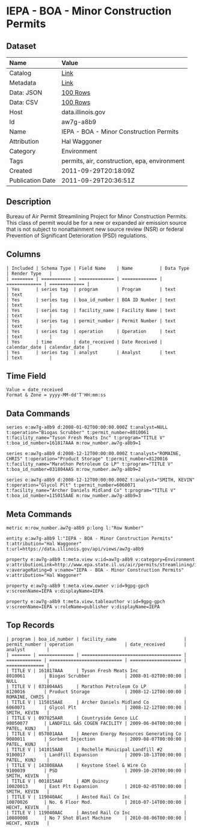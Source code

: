 # IEPA - BOA - Minor Construction Permits

## Dataset

| Name | Value |
| :--- | :---- |
| Catalog | [Link](https://catalog.data.gov/dataset/iepa-boa-minor-construction-permits-f5343) |
| Metadata | [Link](https://data.illinois.gov/api/views/aw7g-a8b9) |
| Data: JSON | [100 Rows](https://data.illinois.gov/api/views/aw7g-a8b9/rows.json?max_rows=100) |
| Data: CSV | [100 Rows](https://data.illinois.gov/api/views/aw7g-a8b9/rows.csv?max_rows=100) |
| Host | data.illinois.gov |
| Id | aw7g-a8b9 |
| Name | IEPA - BOA - Minor Construction Permits |
| Attribution | Hal Waggoner |
| Category | Environment |
| Tags | permits, air, construction, epa, environment |
| Created | 2011-09-29T20:18:09Z |
| Publication Date | 2011-09-29T20:36:51Z |

## Description

Bureau of Air Permit Streamlining Project for Minor Construction Permits. This class of permit would be for a new or expanded air emission source that is not subject to nonattainment new source review (NSR) or federal Prevention of Significant Deterioration (PSD) regulations.

## Columns

```ls
| Included | Schema Type | Field Name    | Name          | Data Type     | Render Type   |
| ======== | =========== | ============= | ============= | ============= | ============= |
| Yes      | series tag  | program       | Program       | text          | text          |
| Yes      | series tag  | boa_id_number | BOA ID Number | text          | text          |
| Yes      | series tag  | facility_name | Facility Name | text          | text          |
| Yes      | series tag  | permit_number | Permit Number | text          | text          |
| Yes      | series tag  | operation     | Operation     | text          | text          |
| Yes      | time        | date_received | Date Received | calendar_date | calendar_date |
| Yes      | series tag  | analyst       | Analyst       | text          | text          |
```

## Time Field

```ls
Value = date_received
Format & Zone = yyyy-MM-dd'T'HH:mm:ss
```

## Data Commands

```ls
series e:aw7g-a8b9 d:2008-01-02T00:00:00.000Z t:analyst=NULL t:operation="Biogas Scrubber" t:permit_number=8010061 t:facility_name="Tyson Fresh Meats Inc" t:program="TITLE V" t:boa_id_number=161817AAA m:row_number.aw7g-a8b9=1

series e:aw7g-a8b9 d:2008-12-12T00:00:00.000Z t:analyst="ROMAINE, CHRIS" t:operation="Product Storage" t:permit_number=8120016 t:facility_name="Marathon Petroleum Co LP" t:program="TITLE V" t:boa_id_number=031804AAS m:row_number.aw7g-a8b9=2

series e:aw7g-a8b9 d:2008-12-12T00:00:00.000Z t:analyst="SMITH, KEVIN" t:operation="Glycol Plt" t:permit_number=6060071 t:facility_name="Archer Daniels Midland Co" t:program="TITLE V" t:boa_id_number=115015AAE m:row_number.aw7g-a8b9=3
```

## Meta Commands

```ls
metric m:row_number.aw7g-a8b9 p:long l:"Row Number"

entity e:aw7g-a8b9 l:"IEPA - BOA - Minor Construction Permits" t:attribution="Hal Waggoner" t:url=https://data.illinois.gov/api/views/aw7g-a8b9

property e:aw7g-a8b9 t:meta.view v:id=aw7g-a8b9 v:category=Environment v:attributionLink=http://www.epa.state.il.us/air/permits/streamlining/index.html v:averageRating=0 v:name="IEPA - BOA - Minor Construction Permits" v:attribution="Hal Waggoner"

property e:aw7g-a8b9 t:meta.view.owner v:id=9gpg-gpch v:screenName=IEPA v:displayName=IEPA

property e:aw7g-a8b9 t:meta.view.tableauthor v:id=9gpg-gpch v:screenName=IEPA v:roleName=publisher v:displayName=IEPA
```

## Top Records

```ls
| program | boa_id_number | facility_name                         | permit_number | operation                   | date_received       | analyst        | 
| ======= | ============= | ===================================== | ============= | =========================== | =================== | ============== | 
| TITLE V | 161817AAA     | Tyson Fresh Meats Inc                 | 8010061       | Biogas Scrubber             | 2008-01-02T00:00:00 | NULL           | 
| TITLE V | 031804AAS     | Marathon Petroleum Co LP              | 8120016       | Product Storage             | 2008-12-12T00:00:00 | ROMAINE, CHRIS | 
| TITLE V | 115015AAE     | Archer Daniels Midland Co             | 6060071       | Glycol Plt                  | 2008-12-12T00:00:00 | SMITH, KEVIN   | 
| TITLE V | 097025AAR     | Countryside Genco LLC                 | 98050077      | LANDFILL GAS COGEN FACILITY | 2009-06-04T00:00:00 | PATEL, KUNJ    | 
| TITLE V | 057801AAA     | Ameren Energy Resources Generating Co | 9080011       | Sorbent Injection           | 2009-08-07T00:00:00 | PATEL, KUNJ    | 
| TITLE V | 141015AAB     | Rochelle Municipal Landfill #2        | 9100017       | Landfill Expansion          | 2009-10-13T00:00:00 | PATEL, KUNJ    | 
| TITLE V | 143808AAA     | Keystone Steel & Wire Co              | 9100039       | PSD                         | 2009-10-28T00:00:00 | SMITH, KEVIN   | 
| TITLE V | 001815AAF     | ADM Quincy                            | 10020013      | East Plt Expansion          | 2010-02-05T00:00:00 | SMITH, KEVIN   | 
| TITLE V | 119040AAC     | Amsted Rail Co Inc                    | 10070026      | No. 6 Floor Mod.            | 2010-07-14T00:00:00 | HECHT, KEVIN   | 
| TITLE V | 119040AAC     | Amsted Rail Co Inc                    | 10080008      | No 7 Shot Blast Machine     | 2010-08-06T00:00:00 | HECHT, KEVIN   | 
```